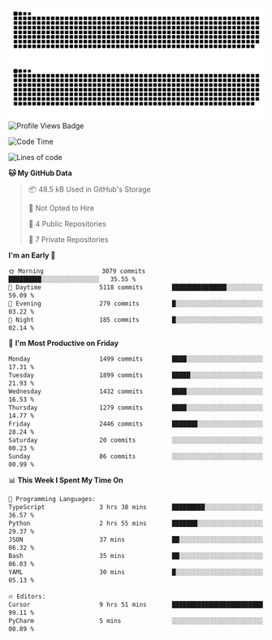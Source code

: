 <img src="https://github.com/nielsbaggerman/nielsbaggerman/blob/output/github-contribution-grid-snake.svg#gh-light-mode-only" alt="GitHub Snake Light">
<img src="https://github.com/nielsbaggerman/nielsbaggerman/blob/output/github-contribution-grid-snake-dark.svg#gh-dark-mode-only" alt="GitHub Snake Dark">
<img src="https://komarev.com/ghpvc/?username=nielsbaggerman&amp;label=Profile+Views" alt="Profile Views Badge" />

<!--START_SECTION:waka-->
![Code Time](http://img.shields.io/badge/Code%20Time-2%2C289%20hrs%2023%20mins-blue)

![Lines of code](https://img.shields.io/badge/From%20Hello%20World%20I%27ve%20Written-10.0%20million%20lines%20of%20code-blue)

**🐱 My GitHub Data** 

> 📦 48.5 kB Used in GitHub's Storage 
 > 
> 🚫 Not Opted to Hire
 > 
> 📜 4 Public Repositories 
 > 
> 🔑 7 Private Repositories 
 > 
**I'm an Early 🐤** 

```text
🌞 Morning                3079 commits        █████████░░░░░░░░░░░░░░░░   35.55 % 
🌆 Daytime                5118 commits        ███████████████░░░░░░░░░░   59.09 % 
🌃 Evening                279 commits         █░░░░░░░░░░░░░░░░░░░░░░░░   03.22 % 
🌙 Night                  185 commits         █░░░░░░░░░░░░░░░░░░░░░░░░   02.14 % 
```
📅 **I'm Most Productive on Friday** 

```text
Monday                   1499 commits        ████░░░░░░░░░░░░░░░░░░░░░   17.31 % 
Tuesday                  1899 commits        █████░░░░░░░░░░░░░░░░░░░░   21.93 % 
Wednesday                1432 commits        ████░░░░░░░░░░░░░░░░░░░░░   16.53 % 
Thursday                 1279 commits        ████░░░░░░░░░░░░░░░░░░░░░   14.77 % 
Friday                   2446 commits        ███████░░░░░░░░░░░░░░░░░░   28.24 % 
Saturday                 20 commits          ░░░░░░░░░░░░░░░░░░░░░░░░░   00.23 % 
Sunday                   86 commits          ░░░░░░░░░░░░░░░░░░░░░░░░░   00.99 % 
```


📊 **This Week I Spent My Time On** 

```text
💬 Programming Languages: 
TypeScript               3 hrs 38 mins       █████████░░░░░░░░░░░░░░░░   36.57 % 
Python                   2 hrs 55 mins       ███████░░░░░░░░░░░░░░░░░░   29.37 % 
JSON                     37 mins             ██░░░░░░░░░░░░░░░░░░░░░░░   06.32 % 
Bash                     35 mins             ██░░░░░░░░░░░░░░░░░░░░░░░   06.03 % 
YAML                     30 mins             █░░░░░░░░░░░░░░░░░░░░░░░░   05.13 % 

🔥 Editors: 
Cursor                   9 hrs 51 mins       █████████████████████████   99.11 % 
PyCharm                  5 mins              ░░░░░░░░░░░░░░░░░░░░░░░░░   00.89 % 
```


<!--END_SECTION:waka-->
